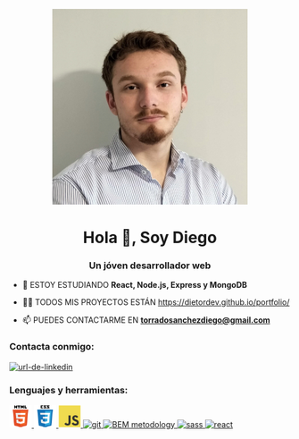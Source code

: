 <p align="center">
  <img src="https://github.com/DieTorDev/DieTorDev/blob/main/profile-github-pic.jpg">
</p>


<!-- Generado con https://rahuldkjain.github.io/gh-profile-readme-generator/ -->
<h1 align="center">Hola 👋, Soy Diego</h1>
<h3 align="center">Un jóven desarrollador web</h3>

- 🌱 ESTOY ESTUDIANDO **React, Node.js, Express y MongoDB**

- 👨‍💻 TODOS MIS PROYECTOS ESTÁN https://dietordev.github.io/portfolio/

- 📫 PUEDES CONTACTARME EN **torradosanchezdiego@gmail.com**

<h3 align="left">Contacta conmigo:</h3>
<p align="left">

  <a href="https://www.linkedin.com/in/diego-torrado-s%C3%A1nchez-2124322b4/" target="blank">
      <img align="center" src="https://raw.githubusercontent.com/rahuldkjain/github-profile-readme-generator/master/src/images/icons/Social/linked-in-alt.svg" alt="url-de-linkedin" height="30" width="40" />
  </a>
</p>

<h3 align="left">Lenguajes y herramientas:</h3>
<p align="left">

 <a href="https://www.w3.org/html/" target="_blank" rel="noreferrer">
      <img src="https://raw.githubusercontent.com/devicons/devicon/master/icons/html5/html5-original-wordmark.svg" alt="html5" width="40" height="40"/> 
</a> 
<a href="https://www.w3.org/Style/CSS/" target="_blank" rel="noreferrer"> 
    <img src="https://raw.githubusercontent.com/devicons/devicon/master/icons/css3/css3-original-wordmark.svg" alt="css3" width="40" height="40"/> 
</a>

<a href="https://developer.mozilla.org/en-US/docs/Web/JavaScript" target="_blank" rel="noreferrer"> 
  <img src="https://raw.githubusercontent.com/devicons/devicon/master/icons/javascript/javascript-original.svg" alt="javascript" width="40" height="40"/> 
</a>

 <a href="https://git-scm.com/" target="_blank" rel="noreferrer"> 
    <img src="https://www.vectorlogo.zone/logos/git-scm/git-scm-icon.svg" alt="git" width="40" height="40"/> 
 </a>

  <a href="https://getbem.com/">
      <img src="http://jennyknuth.com/wp-content/uploads/2018/03/BEM-1.png" target="_blank" rel="noreferrer" width="40" height="40" alt="BEM metodology">
  </a>

  <a href="https://sass-lang.com/">
      <img src="https://upload.wikimedia.org/wikipedia/commons/thumb/9/96/Sass_Logo_Color.svg/2560px-Sass_Logo_Color.svg.png" target="_blank" rel="noreferrer" width="40" alt="sass">
  </a>
  
  <a href="https://es.react.dev/">
      <img src="https://upload.wikimedia.org/wikipedia/commons/a/a7/React-icon.svg" target="_blank" rel="noreferrer" width="40" alt="react">
  </a>

